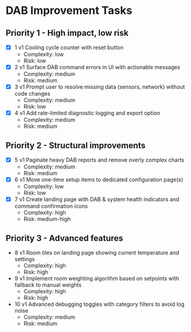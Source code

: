 # DAB Improvement Tasks

## Priority 1 - High impact, low risk
- [x] 1 v1 Cooling cycle counter with reset button
  - Complexity: low
  - Risk: low
- [x] 2 v1 Surface DAB command errors in UI with actionable messages
  - Complexity: medium
  - Risk: medium
- [x] 3 v1 Prompt user to resolve missing data (sensors, network) without code changes
  - Complexity: medium
  - Risk: low
- [x] 4 v1 Add rate-limited diagnostic logging and export option
  - Complexity: medium
  - Risk: medium

## Priority 2 - Structural improvements
- [x] 5 v1 Paginate heavy DAB reports and remove overly complex charts
  - Complexity: medium
  - Risk: medium
- [x] 6 v1 Move one-time setup items to dedicated configuration page(s)
  - Complexity: low
  - Risk: low
- [x] 7 v1 Create landing page with DAB & system health indicators and command confirmation icons
  - Complexity: high
  - Risk: medium-high

## Priority 3 - Advanced features
- 8 v1 Room tiles on landing page showing current temperature and settings
  - Complexity: high
  - Risk: high
- 9 v1 Implement room weighting algorithm based on setpoints with fallback to manual weights
  - Complexity: high
  - Risk: high
- 10 v1 Advanced debugging toggles with category filters to avoid log noise
  - Complexity: medium
  - Risk: medium
